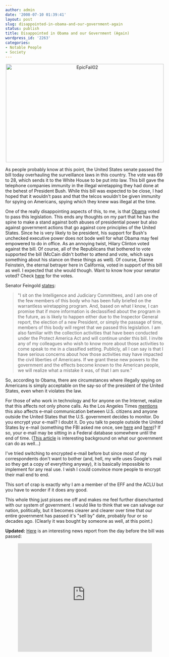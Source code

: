 ```yaml
---
author: admin
date: '2008-07-10 01:39:41'
layout: post
slug: disappointed-in-obama-and-our-government-again
status: publish
title: Disappointed in Obama and our Government (Again)
wordpress_id: '2263'
categories:
- Notable People
- Society
---
```

<p align="center"><a href="http://www.flickr.com/photos/albill/2655437344/" title="EpicFail02 by albill, on Flickr"><img src="http://farm4.static.flickr.com/3162/2655437344_c574e97280.jpg" width="500" height="312" alt="EpicFail02" /></a></p>
As people probably know at this point, the United States senate passed the bill today overhauling the surveillance laws in this country. The vote was 69 to 28, which sends it to the White House to be put into law. This bill gave the telephone companies immunity in the illegal wiretapping they had done at the behest of President Bush. While this bill was expected to be close, I had hoped that it wouldn't pass and that the telcos wouldn't be given immunity for spying on Americans, spying which they knew was illegal at the time.

One of the really disappointing aspects of this, to me, is that <a href="http://www.washingtonpost.com/wp-dyn/content/article/2008/07/09/AR2008070901780.html">Obama</a> voted to pass this legislation. This ends any thoughts on my part that he has the spine to make a stand against both abuses of presidential power but also against government actions that go against core principles of the United States. Since he is very likely to be president, his support for Bush's unchecked executive power does not bode well for what Obama may feel empowered to do in office. As an annoying twist, Hilary Clinton voted against the bill. Of course, all of the Republicans that bothered to vote supported the bill (McCain didn't bother to attend and vote, which says something about his stance on these things as well). Of course, Dianne Feinstein, the eternal betrayer here in California, voted in support of this bill as well. I expected that she would though. Want to know how your senator voted? Check <a href="http://www.senate.gov/legislative/LIS/roll_call_lists/roll_call_vote_cfm.cfm?congress=110&session=2&vote=00168">here</a> for the votes.

Senator Feingold <a href="http://www.huffingtonpost.com/howie-klein/blue-america-thanks-some_b_111919.html">states</a>:
<blockquote>"I sit on the Intelligence and Judiciary Committees, and I am one of the few members of this body who has been fully briefed on the warrantless wiretapping program. And, based on what I know, I can promise that if more information is declassified about the program in the future, as is likely to happen either due to the Inspector General report, the election of a new President, or simply the passage of time, members of this body will regret that we passed this legislation. I am also familiar with the collection activities that have been conducted under the Protect America Act and will continue under this bill. I invite any of my colleagues who wish to know more about those activities to come speak to me in a classified setting. Publicly, all I can say is that I have serious concerns about how those activities may have impacted the civil liberties of Americans. If we grant these new powers to the government and the effects become known to the American people, we will realize what a mistake it was, of that I am sure." </blockquote>

So, according to Obama, there are circumstances where illegally spying on Americans is simply acceptable on the say-so of the president of the United States, even when it violates the law. 

For those of who work in technology and for anyone on the Internet, realize that this affects not only phone calls. As the Los Angeles Times <a href="http://www.latimes.com/news/nationworld/nation/la-na-campaignbox10-2008jul10,0,7044737.story">mentions</a> this also affects e-mail communication between U.S. citizens and anyone outside the United States that the U.S. government decides to monitor. Do you encrypt your e-mail? I doubt it. Do you talk to people outside the United States by e-mail (something the FBI asked me once, see <a href="http://www.arcanology.com/2006/02/10/things-to-make-you-paranoid/">here</a> and <a href="http://www.arcanology.com/2006/02/10/money-well-spent/">here</a>)? If so, your e-mail may be sitting in a Federal database somewhere until the end of time.  (<a href="http://www.vnunet.com/vnunet/news/2196443/nsa-tap-third-world-telecoms">This article</a>  is interesting background on what our government can do as well...) 

I've tried switching to encrypted e-mail before but since most of my correspondents don't want to bother (and, hell, my wife uses Google's mail so they get a copy of everything anyway), it is basically impossible to implement for any real use. I wish I could convince more people to encrypt their mail end to end.

This sort of crap is exactly why I am a member of the EFF and the ACLU but you have to wonder if it does any good.

This whole thing just pisses me off and makes me feel further disenchanted with our system of government. I would like to think that we can salvage our nation, politically, but it becomes clearer and clearer over time that our entire government has passed it's "sell by" date, probably four or so decades ago. (Clearly it was bought by someone as well, at this point.)

<strong>Updated:</strong> <a href="http://www.youtube.com/watch?v=wmot0aZy4MM">Here</a> is an interesting news report from the day before the bill was passed:

<div align="center"><object width="425" height="344"><param name="movie" value="http://www.youtube.com/v/wmot0aZy4MM&hl=en&fs=1"></param><param name="allowFullScreen" value="true"></param><embed src="http://www.youtube.com/v/wmot0aZy4MM&hl=en&fs=1" type="application/x-shockwave-flash" allowfullscreen="true" width="425" height="344"></embed></object></div>
